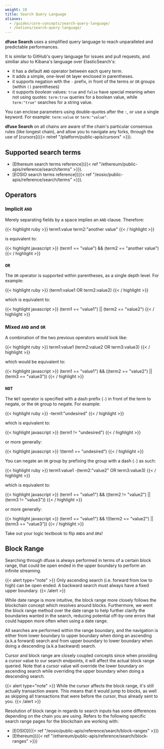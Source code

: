 ```yaml
---
weight: 10
title: Search Query Language
aliases:
  - /guides/core-concepts/search-query-language/
  - /notions/search-query-language/
---
```


**dfuse Search** uses a simplified query language to reach unparalleled and predictable performances.

It is similar to GitHub's query language for issues and pull requests, and similiar also to Kibana's language over ElasticSearch's:

* it has a default `AND` operator between each query term.
* it adds a simple, one-level `OR` layer enclosed in parentheses.
* it supports negation with the `-` prefix, in front of the terms or `OR` groups (within `()` parentheses)
* it supports _boolean_ values: `true` and `false` have special meaning when not using quotes: `term:true` queries for a boolean value, while `term:"true"` searches for a string value.

You can enclose parameters using double-quotes after the `:`, or use a
single keyword. For example: `term:value` or `term:"value"`.

**dfuse Search** on all chains are aware of the chain's particular
consensus rules (like longest chain), and allow you to navigate any
forks, through the use of [cursors]({{< relref "/platform/public-apis/cursors" >}}).

## Supported search terms

* [Ethereum search terms reference]({{< ref "/ethereum/public-apis/reference/search/terms" >}}).
* [EOSIO search terms reference]({{< ref "/eosio/public-apis/reference/search/terms" >}}).

## Operators

### Implicit `AND`

Merely separating fields by a space implies an `AND` clause.  Therefore:

{{< highlight ruby >}}
term1:value term2:"another value"
{{< / highlight >}}

is equivalent to:

{{< highlight javascript >}}
(term1 == "value") && (term2 == "another value")
{{< / highlight >}}

### `OR`

The `OR` operator is supported within parentheses, as a single depth level.  For example:

{{< highlight ruby >}}
(term1:value1 OR term2:value2)
{{< / highlight >}}

which is equivalent to:

{{< highlight javascript >}}
(term1 == "value1") || (term2 == "value2")
{{< / highlight >}}

### Mixed `AND` and `OR`

A combination of the two previous operators would look like:

{{< highlight ruby >}}
term1:value1 (term2:value2 OR term3:value3)
{{< / highlight >}}

which would be equivalent to:

{{< highlight javascript >}}
(term1 == "value1") && ((term2 == "value2") || (term3 == "value3"))
{{< / highlight >}}


### `NOT`

The `NOT` operator is specified with a dash prefix (`-`) in front of the term to negate, or the `OR` group to negate. For example:

{{< highlight ruby >}}
-term1:"undesired"
{{< / highlight >}}

which is equivalent to:

{{< highlight javascript >}}
(term1 != "undesired")
{{< / highlight >}}

or more generally:

{{< highlight javascript >}}
!(term1 == "undesired")
{{< / highlight >}}

You can negate an `OR` group by prefixing the group with a dash (`-`) as such:

{{< highlight ruby >}}
term1:value1 -(term2:"value2" OR term3:value3)
{{< / highlight >}}

which is equivalent to:

{{< highlight javascript >}}
(term1 == "value1") && ((term2 != "value2") || (term3 != "value3"))
{{< / highlight >}}

or more generally:

{{< highlight javascript >}}
(term1 == "value1") && !((term2 == "value2") || (term3 == "value3"))
{{< / highlight >}}

Take out your logic textbook to flip `AND`s and `OR`s!


## Block Range

Searching through dfuse is always performed in terms of a certain block range, that could be open
ended in the upper boundary to perform an infinite streaming.

{{< alert type="note" >}}
Only ascending search (i.e. forward from low to high) can be open ended. A backward search must
always have a fixed upper boundary.
{{< /alert >}}

While date range is more intuitive, the block range more closely follows the blockchain concept
which resolves around blocks. Furthermore, we went the block range method over the date range to
help further clarify the boundaries wanted in the search, reducing potential off-by-one errors that could
happen more often when using a date range.

All searches are performed within the range boundary, and the navigation is either from lower boundary
to upper boundary when doing an ascending (a.k.a forward) search and from upper boundary to lower
boundary when doing a descending (a.k.a backward) search.

Cursor and block range are closely coupled concepts since when providing a cursor value to our search
endpoints, it will affect the actual block range queried. Note that a cursor value will override the
lower boundary on ascending search while overriding the upper boundary when doing a descending search.

{{< alert type="note" >}}
While the cursor affects the block range, it's still actually transaction aware. This means that it
would jump to blocks, as well as skipping all transactions that were before the cursor, thus already sent
to you.
{{< /alert >}}

Resolution of block range in regards to search inputs has some differences depending on the chain you are
using. Refers to the following specific search range pages for the blockchain are working with:

- [EOSIO]({{< ref "/eosio/public-apis/reference/search/block-ranges" >}})
- [Ethereum]({{< ref "/ethereum/public-apis/reference/search/block-ranges" >}})
